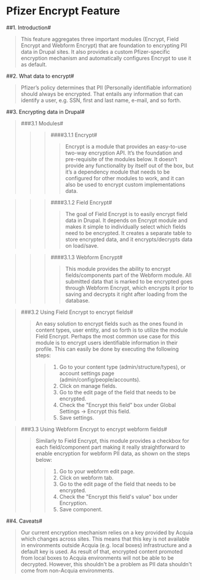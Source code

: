 Pfizer Encrypt Feature
==============

##1. Introduction#

> This feature aggregates three important modules (Encrypt, Field Encrypt and Webform Encrypt) that are foundation to encrypting PII data in Drupal sites. It also provides a custom Pfizer-specific encryption mechanism and automatically configures Encrypt to use it as default.

##2. What data to encrypt#

> Pfizer’s policy determines that PII (Personally identifiable information) should always be encrypted. That entails any information that can identify a user, e.g. SSN, first and last name, e-mail, and so forth.

##3. Encrypting data in Drupal#

> ###3.1 Modules#
> > > ####3.1.1 Encrypt#
> > > > Encrypt is a module that provides an easy-to-use two-way encryption API. It’s the foundation and pre-requisite of the modules below. It doesn’t provide any functionality by itself out of the box, but it’s a dependency module that needs to be configured for other modules to work, and it can also be used to encrypt custom implementations data.

> > > ####3.1.2 Field Encrypt#
> > > > The goal of Field Encrypt is to easily encrypt field data in Drupal. It depends on Encrypt module and makes it simple to individually select which fields need to be encrypted. It creates a separate table to store encrypted data, and it encrypts/decrypts data on load/save.

> > > ####3.1.3 Webform Encrypt#
> > > > This module provides the ability to encrypt fields/components part of the Webform module. All submitted data that is marked to be encrypted goes through Webform Encrypt, which encrypts it prior to saving and decrypts it right after loading from the database.

> ###3.2 Using Field Encrypt to encrypt fields#
> > An easy solution to encrypt fields such as the ones found in content types, user entity, and so forth is to utilize the module Field Encrypt. Perhaps the most common use case for this module is to encrypt users identifiable information in their profile. This can easily be done by executing the following steps:
> > > 1.  Go to your content type (admin/structure/types), or account settings page (admin/config/people/accounts).
> > > 2.  Click on manage fields.
> > > 3.  Go to the edit page of the field that needs to be encrypted.
> > > 4.  Check the "Encrypt this field" box under Global Settings -> Encrypt this field.
> > > 5.  Save settings.

> ###3.3 Using Webform Encrypt to encrypt webform fields#
> > Similarly to Field Encrypt, this module provides a checkbox for each field/component part making it really straightforward to enable encryption for webform PII data, as shown on the steps below:
> > > 1.  Go to your webform edit page.
> > > 2.  Click on webform tab.
> > > 3.  Go to the edit page of the field that needs to be encrypted.
> > > 4.  Check the "Encrypt this field's value" box under Encryption.
> > > 5.  Save component.

##4. Caveats#
> Our current encryption mechanism relies on a key provided by Acquia which changes across sites. This means that this key is not available in environments outside Acquia (e.g. local boxes) infrastructure and a default key is used. As result of that, encrypted content promoted from local boxes to Acquia environments will not be able to be decrypted. However, this shouldn't be a problem as PII data shouldn't come from non-Acquia environments.
